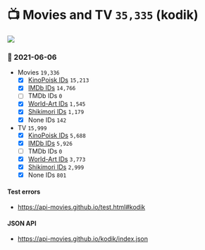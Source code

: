 # :tv: Movies and TV `35,335` (kodik)

<a href="https://API-Movies.github.io"><img src="https://API-Movies.github.io/banner.png?cache"></a>

### :date: 2021-06-06
- Movies `19,336`
  - [x] <a href="https://API-Movies.github.io/kodik/movie_kinopoisk_ids.json">KinoPoisk IDs</a> `15,213`
  - [x] <a href="https://API-Movies.github.io/kodik/movie_imdb_ids.json">IMDb IDs</a> `14,766`
  - [ ] TMDb IDs `0`
  - [x] <a href="https://API-Movies.github.io/kodik/movie_world_art_ids.json">World-Art IDs</a> `1,545`
  - [x] <a href="https://API-Movies.github.io/kodik/movie_shikimori_ids.json">Shikimori IDs</a> `1,179`
  - [x] None IDs `142`
- TV `15,999`
  - [x] <a href="https://API-Movies.github.io/kodik/tv_kinopoisk_ids.json">KinoPoisk IDs</a> `5,688`
  - [x] <a href="https://API-Movies.github.io/kodik/tv_imdb_ids.json">IMDb IDs</a> `5,926`
  - [ ] TMDb IDs `0`
  - [x] <a href="https://API-Movies.github.io/kodik/tv_world_art_ids.json">World-Art IDs</a> `3,773`
  - [x] <a href="https://API-Movies.github.io/kodik/tv_shikimori_ids.json">Shikimori IDs</a> `2,999`
  - [x] None IDs `801`
#### Test errors
- <a href='https://api-movies.github.io/test.html#kodik'>https://api-movies.github.io/test.html#kodik</a>
#### JSON API
- <a href='https://api-movies.github.io/kodik/index.json'>https://api-movies.github.io/kodik/index.json</a>
